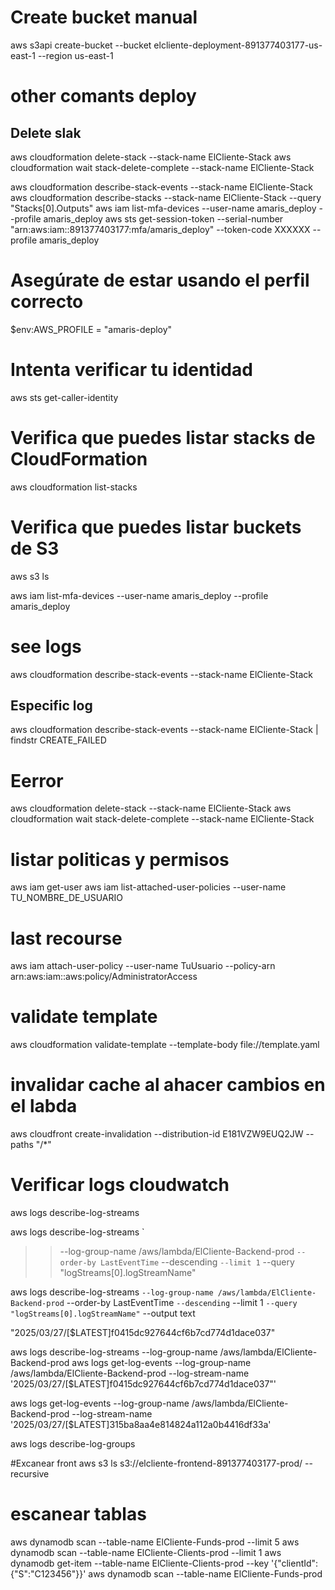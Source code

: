 # Create bucket manual
aws s3api create-bucket --bucket elcliente-deployment-891377403177-us-east-1 --region us-east-1

# other comants deploy

## Delete slak
aws cloudformation delete-stack --stack-name ElCliente-Stack
aws cloudformation wait stack-delete-complete --stack-name ElCliente-Stack

aws cloudformation describe-stack-events --stack-name ElCliente-Stack
aws cloudformation describe-stacks --stack-name ElCliente-Stack --query "Stacks[0].Outputs"
aws iam list-mfa-devices --user-name amaris_deploy --profile amaris_deploy
aws sts get-session-token --serial-number "arn:aws:iam::891377403177:mfa/amaris_deploy" --token-code XXXXXX --profile amaris_deploy


# Asegúrate de estar usando el perfil correcto
$env:AWS_PROFILE = "amaris-deploy"


# Intenta verificar tu identidad
aws sts get-caller-identity

# Verifica que puedes listar stacks de CloudFormation
aws cloudformation list-stacks

# Verifica que puedes listar buckets de S3
aws s3 ls


aws iam list-mfa-devices --user-name amaris_deploy --profile amaris_deploy

# see logs

aws cloudformation describe-stack-events --stack-name ElCliente-Stack
## Especific log
aws cloudformation describe-stack-events --stack-name ElCliente-Stack | findstr CREATE_FAILED


# Eerror

aws cloudformation delete-stack --stack-name ElCliente-Stack
aws cloudformation wait stack-delete-complete --stack-name ElCliente-Stack

# listar politicas y permisos
aws iam get-user
aws iam list-attached-user-policies --user-name TU_NOMBRE_DE_USUARIO

# last recourse
aws iam attach-user-policy --user-name TuUsuario --policy-arn arn:aws:iam::aws:policy/AdministratorAccess

# validate template
aws cloudformation validate-template --template-body file://template.yaml

# invalidar cache al ahacer cambios en el labda
aws cloudfront create-invalidation --distribution-id E181VZW9EUQ2JW --paths "/*"

# Verificar logs cloudwatch

aws logs describe-log-streams


aws logs describe-log-streams `
>>   --log-group-name /aws/lambda/ElCliente-Backend-prod `
>>   --order-by LastEventTime `
>>   --descending `
>>   --limit 1 `
>>   --query "logStreams[0].logStreamName"

aws logs describe-log-streams `
  --log-group-name /aws/lambda/ElCliente-Backend-prod `
  --order-by LastEventTime `
  --descending `
  --limit 1 `
  --query "logStreams[0].logStreamName" `
  --output text

"2025/03/27/[$LATEST]f0415dc927644cf6b7cd774d1dace037"

aws logs describe-log-streams --log-group-name /aws/lambda/ElCliente-Backend-prod
aws logs get-log-events --log-group-name /aws/lambda/ElCliente-Backend-prod --log-stream-name '2025/03/27/[$LATEST]f0415dc927644cf6b7cd774d1dace037"'

aws logs get-log-events --log-group-name /aws/lambda/ElCliente-Backend-prod --log-stream-name '2025/03/27/[$LATEST]315ba8aa4e814824a112a0b4416df33a'


aws logs describe-log-groups

#Excanear front
aws s3 ls s3://elcliente-frontend-891377403177-prod/ --recursive

# escanear tablas
aws dynamodb scan --table-name ElCliente-Funds-prod --limit 5
 aws dynamodb scan --table-name ElCliente-Clients-prod --limit 1
aws dynamodb get-item --table-name ElCliente-Clients-prod --key '{"clientId":{"S":"C123456"}}'
    aws dynamodb scan --table-name ElCliente-Funds-prod